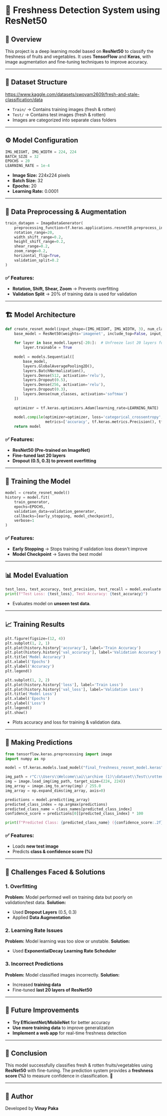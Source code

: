 # 🍎 Freshness Detection System using ResNet50

## 📌 Overview
This project is a deep learning model based on **ResNet50** to classify the freshness of fruits and vegetables. It uses **TensorFlow** and **Keras**, with image augmentation and fine-tuning techniques to improve accuracy.

---

## 📂 Dataset Structure
https://www.kaggle.com/datasets/swoyam2609/fresh-and-stale-classification/data
- `Train/` → Contains training images (fresh & rotten)
- `Test/` → Contains test images (fresh & rotten)
- Images are categorized into separate class folders

---

## ⚙️ Model Configuration
```python
IMG_HEIGHT, IMG_WIDTH = 224, 224
BATCH_SIZE = 32
EPOCHS = 20
LEARNING_RATE = 1e-4
```

- **Image Size:** 224x224 pixels
- **Batch Size:** 32
- **Epochs:** 20
- **Learning Rate:** 0.0001

---

## 🔄 Data Preprocessing & Augmentation
```python
train_datagen = ImageDataGenerator(
    preprocessing_function=tf.keras.applications.resnet50.preprocess_input,
    rotation_range=20,
    width_shift_range=0.2,
    height_shift_range=0.2,
    shear_range=0.2,
    zoom_range=0.2,
    horizontal_flip=True,
    validation_split=0.2
)
```
### ✅ Features:
- **Rotation, Shift, Shear, Zoom** → Prevents overfitting
- **Validation Split** → 20% of training data is used for validation

---

## 🏗️ Model Architecture
```python
def create_resnet_model(input_shape=(IMG_HEIGHT, IMG_WIDTH, 3), num_classes=NUM_CLASSES):
    base_model = ResNet50(weights='imagenet', include_top=False, input_shape=input_shape)
    
    for layer in base_model.layers[-20:]:  # Unfreeze last 20 layers for fine-tuning
        layer.trainable = True
    
    model = models.Sequential([
        base_model,
        layers.GlobalAveragePooling2D(),
        layers.BatchNormalization(),
        layers.Dense(512, activation='relu'),
        layers.Dropout(0.5),
        layers.Dense(256, activation='relu'),
        layers.Dropout(0.3),
        layers.Dense(num_classes, activation='softmax')
    ])
    
    optimizer = tf.keras.optimizers.Adam(learning_rate=LEARNING_RATE)
    
    model.compile(optimizer=optimizer, loss='categorical_crossentropy', 
                  metrics=['accuracy', tf.keras.metrics.Precision(), tf.keras.metrics.Recall()])
    return model
```
### ✅ Features:
- **ResNet50 (Pre-trained on ImageNet)**
- **Fine-tuned last 20 layers**
- **Dropout (0.5, 0.3) to prevent overfitting**

---

## 🚀 Training the Model
```python
model = create_resnet_model()
history = model.fit(
    train_generator,
    epochs=EPOCHS,
    validation_data=validation_generator,
    callbacks=[early_stopping, model_checkpoint],
    verbose=1
)
```
### ✅ Features:
- **Early Stopping** → Stops training if validation loss doesn't improve
- **Model Checkpoint** → Saves the best model

---

## 📊 Model Evaluation
```python
test_loss, test_accuracy, test_precision, test_recall = model.evaluate(test_generator)
print(f"Test Loss: {test_loss}, Test Accuracy: {test_accuracy}")
```
- Evaluates model on **unseen test data**.

---

## 📈 Training Results
```python
plt.figure(figsize=(12, 4))
plt.subplot(1, 2, 1)
plt.plot(history.history['accuracy'], label='Train Accuracy')
plt.plot(history.history['val_accuracy'], label='Validation Accuracy')
plt.title('Model Accuracy')
plt.xlabel('Epochs')
plt.ylabel('Accuracy')
plt.legend()

plt.subplot(1, 2, 2)
plt.plot(history.history['loss'], label='Train Loss')
plt.plot(history.history['val_loss'], label='Validation Loss')
plt.title('Model Loss')
plt.xlabel('Epochs')
plt.ylabel('Loss')
plt.legend()
plt.show()
```
- Plots accuracy and loss for training & validation data.

---

## 🎯 Making Predictions
```python
from tensorflow.keras.preprocessing import image
import numpy as np

model = tf.keras.models.load_model("final_freshness_resnet_model.keras")

img_path = r"C:\\Users\\Welcome\\ai\\archive (1)\\dataset\\Test\\rottenapples\\a_r086.png"
img = image.load_img(img_path, target_size=(224, 224))
img_array = image.img_to_array(img) / 255.0
img_array = np.expand_dims(img_array, axis=0)

predictions = model.predict(img_array)
predicted_class_index = np.argmax(predictions)
predicted_class_name = class_names[predicted_class_index]
confidence_score = predictions[0][predicted_class_index] * 100

print(f"Predicted Class: {predicted_class_name} ({confidence_score:.2f}% confidence)")
```
### ✅ Features:
- Loads **new test image**
- Predicts **class & confidence score (%)**

---

## 🚨 Challenges Faced & Solutions
### **1. Overfitting**
**Problem:** Model performed well on training data but poorly on validation/test data.
**Solution:**
- Used **Dropout Layers** (0.5, 0.3)
- Applied **Data Augmentation**

### **2. Learning Rate Issues**
**Problem:** Model learning was too slow or unstable.
**Solution:**
- Used **ExponentialDecay Learning Rate Scheduler**

### **3. Incorrect Predictions**
**Problem:** Model classified images incorrectly.
**Solution:**
- Increased **training data**
- Fine-tuned **last 20 layers of ResNet50**

---

## 📌 Future Improvements
- **Try EfficientNet/MobileNet** for better accuracy
- **Use more training data** to improve generalization
- **Implement a web app** for real-time freshness detection

---

## 🏁 Conclusion
This model successfully classifies fresh & rotten fruits/vegetables using **ResNet50** with fine-tuning. The prediction system provides a **freshness score (%)** to measure confidence in classification. 🚀

---

## 📜 Author
Developed by **Vinay Paka**
